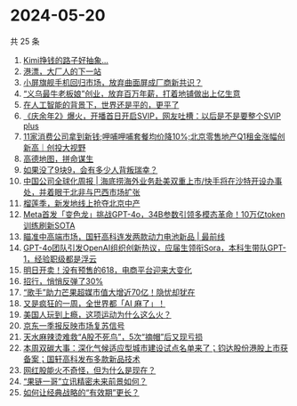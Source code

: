# 2024-05-20

共 25 条

<!-- BEGIN 36KR -->
<!-- 最后更新时间 2024-05-20 05:00:56 +0800 -->
1. [Kimi挣钱的路子好抽象…](https://36kr.com/p/2781340726068353)
1. [港漂，大厂人的下一站](https://36kr.com/p/2781275862828160)
1. [小屏旗舰手机回归市场，放弃曲面屏成厂商新共识？](https://36kr.com/p/2780182627537539)
1. [“义乌最牛老板娘”创业，放弃百万年薪，打着地铺做出上亿生意](https://36kr.com/p/2780067547808896)
1. [在人工智能的背景下，世界还是平的，更平了](https://36kr.com/p/2778008018601090)
1. [《庆余年2》爆火，开播首日开启SVIP，网友吐槽：以后是不是要整个SVIP plus](https://36kr.com/p/2780218032407428)
1. [11家消费公司拿到新钱;呷哺呷哺套餐均价降10%;北京零售地产Q1租金涨幅创新高｜创投大视野](https://36kr.com/p/2780774119965571)
1. [高德地图，拼命谋生](https://36kr.com/p/2781579949671557)
1. [如果没了9块9，会有多少人背叛瑞幸？](https://36kr.com/p/2782262822405895)
1. [中国公司全球化周报 | 海底捞海外业务赴美双重上市/​快手将在沙特开设办事处，并着眼于北非与巴西市场扩张](https://36kr.com/p/2781349792679048)
1. [榴莲季，新发地线上抢夺北京中产](https://36kr.com/p/2782448639853446)
1. [Meta首发「变色龙」挑战GPT-4o，34B参数引领多模态革命！10万亿token训练刷新SOTA](https://36kr.com/p/2782366961894535)
1. [瞄准中高端市场，国轩高科连发两款动力电池新品 | 最前线](https://36kr.com/p/2780792690689160)
1. [GPT-4o团队引发OpenAI组织创新热议，应届生领衔Sora，本科生带队GPT-1，经验职级都是浮云](https://36kr.com/p/2782354353947522)
1. [明日开卖！没有预售的618，电商平台迎来大变化](https://36kr.com/p/2781438841848964)
1. [招行，悄悄反弹了30%](https://36kr.com/p/2781378666316936)
1. [“歌手”助力芒果超媒市值大增近70亿！隐忧却犹在](https://36kr.com/p/2781295755543431)
1. [又是疯狂的一周，全世界都「AI 麻了」！](https://36kr.com/p/2782367523505025)
1. [美国人玩到上瘾，这项运动为什么这么火？](https://36kr.com/p/2782582575780487)
1. [京东一季报反映市场复苏信号](https://36kr.com/p/2780043912758402)
1. [天水麻辣烫难救“A股不死鸟”，5次“摘帽”后又现亏损](https://36kr.com/p/2781456523428742)
1. [本周双碳大事：深化气候适应型城市建设试点名单来了；钧达股份港股上市获备案；国轩高科发布多款新品技术](https://36kr.com/p/2782460036039810)
1. [网红股能火不奇怪，但为什么是现在？](https://36kr.com/p/2781281508525184)
1. [“果链一哥”立讯精密未来前景如何？](https://36kr.com/p/2782222948091648)
1. [如何让经典战略的“有效期”更长？](https://36kr.com/p/2782091694195585)
<!-- END 36KR -->